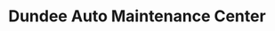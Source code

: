 ---
title: "Dundee Auto Maintenance Center"
url: /dundee/dundee-auto-maintenance-center/
shop: Autowerkstatt
---